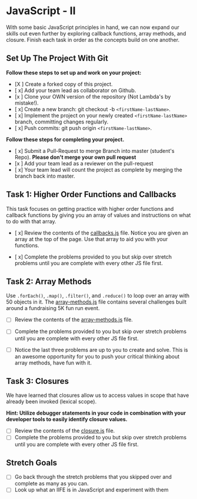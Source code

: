 
# JavaScript - II

With some basic JavaScript principles in hand, we can now expand our skills out even further by exploring callback functions, array methods, and closure.  Finish each task in order as the concepts build on one another.

## Set Up The Project With Git

**Follow these steps to set up and work on your project:**

* [X ] Create a forked copy of this project.
* [ x] Add your team lead as collaborator on Github.
* [x ] Clone your OWN version of the repository (Not Lambda's by mistake!).
* [ x] Create a new branch: git checkout -b `<firstName-lastName>`.
* [ x] Implement the project on your newly created `<firstName-lastName>` branch, committing changes regularly.
* [ x] Push commits: git push origin `<firstName-lastName>`.

**Follow these steps for completing your project.**

* [ x] Submit a Pull-Request to merge <firstName-lastName> Branch into master (student's  Repo). **Please don't merge your own pull request**
* [x ] Add your team lead as a reviewer on the pull-request
* [ x] Your team lead will count the project as complete by merging the branch back into master.

## Task 1: Higher Order Functions and Callbacks

This task focuses on getting practice with higher order functions and callback functions by giving you an array of values and instructions on what to do with that array.

* [ x] Review the contents of the [callbacks.js](assignments/callbacks.js) file.  Notice you are given an array at the top of the page.  Use that array to aid you with your functions.

* [ x] Complete the problems provided to you but skip over stretch problems until you are complete with every other JS file first.

## Task 2: Array Methods

Use `.forEach()`, `.map()`, `.filter()`, and `.reduce()` to loop over an array with 50 objects in it. The [array-methods.js](assignments/array-methods.js) file contains several challenges built around a fundraising 5K fun run event.

* [ ] Review the contents of the [array-methods.js](assignments/array-methods.js) file.  

* [ ] Complete the problems provided to you but skip over stretch problems until you are complete with every other JS file first.

* [ ] Notice the last three problems are up to you to create and solve.  This is an awesome opportunity for you to push your critical thinking about array methods, have fun with it.

## Task 3: Closures

We have learned that closures allow us to access values in scope that have already been invoked (lexical scope).  

**Hint: Utilize debugger statements in your code in combination with your developer tools to easily identify closure values.**

* [ ] Review the contents of the [closure.js](assignments/closure.js) file.  
* [ ] Complete the problems provided to you but skip over stretch problems until you are complete with every other JS file first.

## Stretch Goals

* [ ] Go back through the stretch problems that you skipped over and complete as many as you can.
* [ ] Look up what an IIFE is in JavaScript and experiment with them